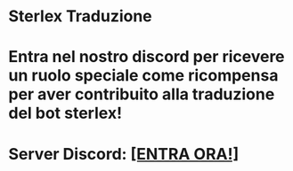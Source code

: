 # Sterlex Traduzione
# Entra nel nostro discord per ricevere un ruolo speciale come ricompensa per aver contribuito alla traduzione del bot sterlex!
# Server Discord: [[ENTRA ORA!]](https://discord.gg/rrrfabH)

